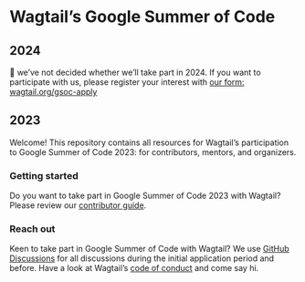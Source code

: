 # Wagtail’s Google Summer of Code

## 2024

👋 we’ve not decided whether we’ll take part in 2024. If you want to participate with us, please register your interest with [our form: wagtail.org/gsoc-apply](https://wagtail.org/gsoc-apply/)

## 2023

Welcome! This repository contains all resources for Wagtail’s participation to Google Summer of Code 2023: for contributors, mentors, and organizers.

### Getting started

Do you want to take part in Google Summer of Code 2023 with Wagtail? Please review our [contributor guide](contributor-guide.md).

### Reach out

Keen to take part in Google Summer of Code with Wagtail? We use [GitHub Discussions](https://github.com/wagtail/gsoc/discussions) for all discussions during the initial application period and before. Have a look at Wagtail’s [code of conduct](https://github.com/wagtail/wagtail/blob/main/CODE_OF_CONDUCT.md) and come say hi.
